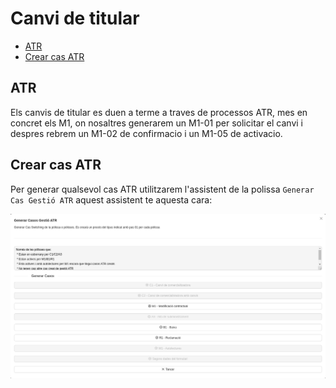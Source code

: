 # Canvi de titular

- [ATR](#atr)
- [Crear cas ATR](#crear-cas-atr)

## ATR

Els canvis de titular es duen a terme a traves de processos ATR, mes en concret els M1, on nosaltres generarem un M1-01 per solicitar el canvi i despres rebrem un M1-02 de confirmacio i un M1-05 de activacio.

## Crear cas ATR

Per generar qualsevol cas ATR utilitzarem l'assistent de la polissa `Generar Cas Gestió ATR` aquest assistent te aquesta cara:

![wizard_create_atr]

[wizard_create_atr]:/gisce/clients/canvi_de_titular/wizard_create_atr.png